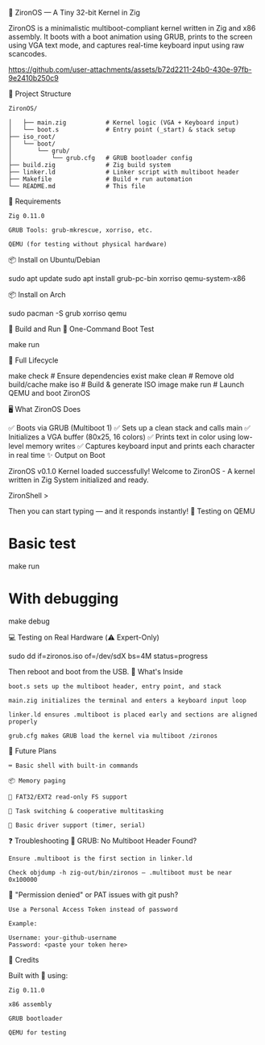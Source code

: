 🔷 ZironOS — A Tiny 32-bit Kernel in Zig

ZironOS is a minimalistic multiboot-compliant kernel written in Zig and x86 assembly. It boots with a boot animation using GRUB, prints to the screen using VGA text mode, and captures real-time keyboard input using raw scancodes.

https://github.com/user-attachments/assets/b72d2211-24b0-430e-97fb-9e2410b250c9




🌲 Project Structure

```project structure
ZironOS/

│   ├── main.zig           # Kernel logic (VGA + Keyboard input)
│   └── boot.s             # Entry point (_start) & stack setup
├── iso_root/
│   └── boot/
│       └── grub/
│           └── grub.cfg   # GRUB bootloader config
├── build.zig              # Zig build system
├── linker.ld              # Linker script with multiboot header
├── Makefile               # Build + run automation
└── README.md              # This file
```

🧰 Requirements

    Zig 0.11.0

    GRUB Tools: grub-mkrescue, xorriso, etc.

    QEMU (for testing without physical hardware)

📦 Install on Ubuntu/Debian

sudo apt update
sudo apt install grub-pc-bin xorriso qemu-system-x86

📦 Install on Arch

sudo pacman -S grub xorriso qemu

🚀 Build and Run
🔁 One-Command Boot Test

make run

🧱 Full Lifecycle

make check    # Ensure dependencies exist
make clean    # Remove old build/cache
make iso      # Build & generate ISO image
make run      # Launch QEMU and boot ZironOS

🖥️ What ZironOS Does

✅ Boots via GRUB (Multiboot 1)
✅ Sets up a clean stack and calls main
✅ Initializes a VGA buffer (80x25, 16 colors)
✅ Prints text in color using low-level memory writes
✅ Captures keyboard input and prints each character in real time
✨ Output on Boot

ZironOS v0.1.0
Kernel loaded successfully!
Welcome to ZironOS - A kernel written in Zig
System initialized and ready.

ZironShell >

Then you can start typing — and it responds instantly!
🧪 Testing on QEMU

# Basic test
make run

# With debugging
make debug

💻 Testing on Real Hardware (⚠️ Expert-Only)

sudo dd if=zironos.iso of=/dev/sdX bs=4M status=progress

Then reboot and boot from the USB.
🧠 What's Inside

    boot.s sets up the multiboot header, entry point, and stack

    main.zig initializes the terminal and enters a keyboard input loop

    linker.ld ensures .multiboot is placed early and sections are aligned properly

    grub.cfg makes GRUB load the kernel via multiboot /zironos

🧱 Future Plans

    ⌨️ Basic shell with built-in commands

    📦 Memory paging

    📁 FAT32/EXT2 read-only FS support

    🧵 Task switching & cooperative multitasking

    🔌 Basic driver support (timer, serial)

❓ Troubleshooting
🔻 GRUB: No Multiboot Header Found?

    Ensure .multiboot is the first section in linker.ld

    Check objdump -h zig-out/bin/zironos — .multiboot must be near 0x100000

🔻 "Permission denied" or PAT issues with git push?

    Use a Personal Access Token instead of password

    Example:

    Username: your-github-username
    Password: <paste your token here>

💬 Credits

Built with 💙 using:

    Zig 0.11.0

    x86 assembly

    GRUB bootloader

    QEMU for testing
